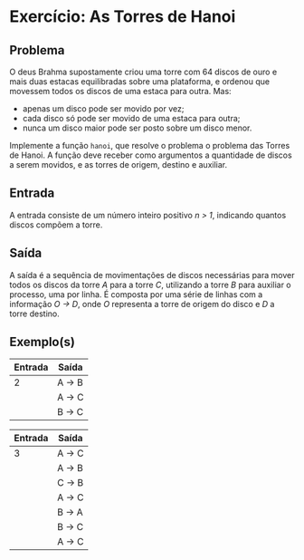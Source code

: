 Exercício: As Torres de Hanoi
=============================


Problema
--------

O deus Brahma supostamente criou uma torre com 64 discos de ouro e mais duas estacas equilibradas sobre uma plataforma, e ordenou que movessem todos os discos de uma estaca para outra. Mas:

* apenas um disco pode ser movido por vez;
* cada disco só pode ser movido de uma estaca para outra;
* nunca um disco maior pode ser posto sobre um disco menor.


Implemente a função `hanoi`, que resolve o problema o problema das Torres de Hanoi. A função deve receber como argumentos a quantidade de discos a serem movidos, e as torres de origem, destino e auxiliar.

Entrada
-------

A entrada consiste de um número inteiro positivo _n > 1_, indicando quantos discos compõem a torre.

Saída
-----

A saída é a sequência de movimentações de discos necessárias para mover todos os discos da torre _A_ para a torre _C_, utilizando a torre _B_ para auxiliar o processo, uma por linha. É composta por uma série de linhas com a informação _O -> D_, onde _O_ representa a torre de origem do disco e _D_ a torre destino.


Exemplo(s)
----------

| Entrada | Saída  |
|---------|--------|
| 2       | A -> B |
|         | A -> C |
|         | B -> C |

| Entrada | Saída  |
|---------|--------|
| 3       | A -> C |
|         | A -> B |
|         | C -> B |
|         | A -> C |
|         | B -> A |
|         | B -> C |
|         | A -> C |
